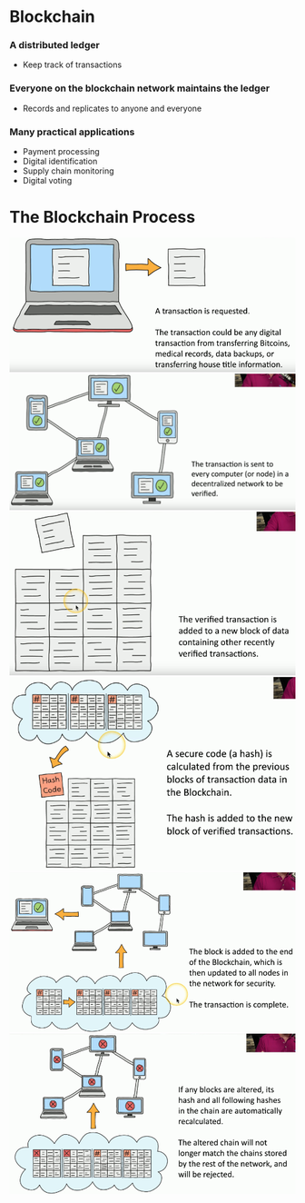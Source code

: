 # Blockchain
### A distributed ledger
- Keep track of transactions
### Everyone on the blockchain network maintains the ledger
- Records and replicates to anyone and everyone
### Many practical applications
- Payment processing
- Digital identification
- Supply chain monitoring
- Digital voting
# The Blockchain Process
![](Pasted%20image%2020240521141411.png)
![](Pasted%20image%2020240521141433.png)
![](Pasted%20image%2020240521141511.png)
![](Pasted%20image%2020240521141549.png)
![](Pasted%20image%2020240521141711.png)![](Pasted%20image%2020240521141739.png)